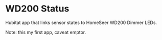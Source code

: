 # WD200 Status

Hubitat app that links sensor states to HomeSeer WD200 Dimmer LEDs.

Note: this my first app, caveat emptor.
